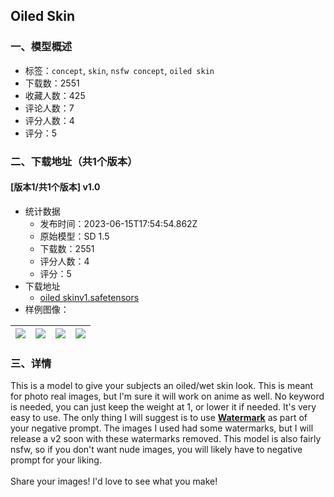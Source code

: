 ## Oiled Skin
### 一、模型概述

- 标签：`concept`, `skin`, `nsfw concept`, `oiled skin`
- 下载数：2551
- 收藏人数：425
- 评论人数：7
- 评分人数：4
- 评分：5

### 二、下载地址（共1个版本）

#### [版本1/共1个版本] v1.0

- 统计数据
  - 发布时间：2023-06-15T17:54:54.862Z
  - 原始模型：SD 1.5
  - 下载数：2551
  - 评分人数：4
  - 评分：5
- 下载地址
  - [oiled skinv1.safetensors](https://civitai.com/api/download/models/93329)
- 样例图像：

| <img src="https://image.civitai.com/xG1nkqKTMzGDvpLrqFT7WA/a611396b-b8a0-45c4-813a-6480d4a2862e/width=450/1100960.jpeg" /> | <img src="https://image.civitai.com/xG1nkqKTMzGDvpLrqFT7WA/4712d446-7a7d-435a-bebc-b45f2277b3d3/width=450/1100962.jpeg" /> | <img src="https://image.civitai.com/xG1nkqKTMzGDvpLrqFT7WA/dcb5a48c-0fa5-4b6b-9ed8-d3f8e048eb9d/width=450/1100963.jpeg" /> | <img src="https://image.civitai.com/xG1nkqKTMzGDvpLrqFT7WA/41242358-ffdf-4c36-b691-f8ed202759c8/width=450/1100964.jpeg" /> |
| ---- | ---- | ---- | ---- |


### 三、详情
<p>This is a model to give your subjects an oiled/wet skin look. This is meant for photo real images, but I'm sure it will work on anime as well. No keyword is needed, you can just keep the weight at 1, or lower it if needed. It's very easy to use. The only thing I will suggest is to use <strong><u>Watermark</u></strong> as part of your negative prompt. The images I used had some watermarks, but I will release a v2 soon with these watermarks removed. This model is also fairly nsfw, so if you don't want nude images, you will likely have to negative prompt for your liking.<br /><br />Share your images! I'd love to see what you make!</p>